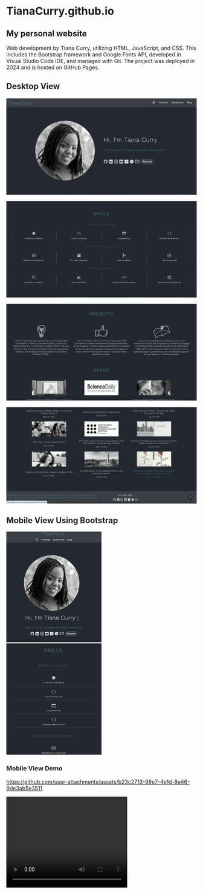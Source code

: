 # TianaCurry.github.io

## My personal website

Web development by Tiana Curry, utilizing HTML, JavaScript, and CSS. This includes the Bootstrap framework and Google Fonts API, developed in Visual Studio Code IDE, and managed with Git. The project was deployed in 2024 and is hosted on GitHub Pages.

## Desktop View

![image](./images/readme-media/desktop-view-1.png)

![image](./images/readme-media/desktop-view-2.png)

![image](./images/readme-media/desktop-view-3.png)

![image](./images/readme-media/desktop-view-4.png)

## Mobile View Using Bootstrap

<div class="row">
  <div class="column">
    <img src="./images/readme-media/mobile-view-1.png" width="50%" height="auto">
  </div>
  <div class="column">
    <img src="./images/readme-media/mobile-view-2.png" width="50%" height="auto">
  </div>
</div>




### Mobile View Demo

https://github.com/user-attachments/assets/b23c2713-98e7-4e1d-8e46-9de3ab5e3511

<video width="320" height="240" controls>
  <source src="[movie.mp4](https://github.com/user-attachments/assets/b23c2713-98e7-4e1d-8e46-9de3ab5e3511)" type="video/mp4">
Your browser does not support the video tag.
</video>

